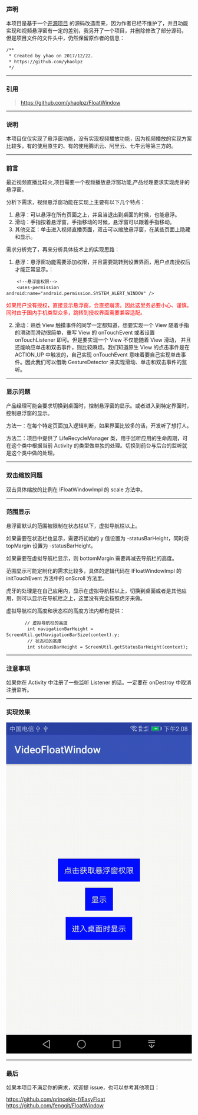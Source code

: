 ### 声明
本项目是基于一个[开源项目](https://github.com/yhaolpz/FloatWindow) 的源码改造而来，因为作者已经不维护了，并且功能实现和视频悬浮窗有一定的差别，我另开了一个项目，并删除修改了部分源码，
但是项目文件的文件头中，仍然保留原作者的信息：
```
/**
 * Created by yhao on 2017/12/22.
 * https://github.com/yhaolpz
 */
```

---
### 引用
> https://github.com/yhaolpz/FloatWindow

---
### 说明
本项目仅仅实现了悬浮窗功能，没有实现视频播放功能，因为视频播放的实现方案比较多，有的使用原生的、有的使用腾讯云、阿里云、七牛云等第三方的。




---
### 前言
最近视频直播比较火,项目需要一个视频播放悬浮窗功能,产品经理要求实现虎牙的悬浮窗。

分析下需求，视频悬浮窗功能在实现上主要有以下几个特点：

1. 悬浮：可以悬浮在所有页面之上，并且当退出到桌面的时候，也能悬浮。
2. 滑动：手指按着悬浮窗，手指移动的时候，悬浮窗可以跟着手指移动。
3. 其他交互：单击进入视频直播页面，双击可以缩放悬浮窗，在某些页面上隐藏和显示。

需求分析完了，再来分析具体技术上的实现思路：
1. 悬浮：悬浮窗功能需要添加权限，并且需要跳转到设置界面，用户点击授权后才能正常显示。：
```
    <!--悬浮窗权限-->
    <uses-permission android:name="android.permission.SYSTEM_ALERT_WINDOW" />
```
<font color=red>如果用户没有授权，直接显示悬浮窗，会直接崩溃。因此这里务必要小心、谨慎。同时由于国内手机类型众多，跳转到授权界面需要兼容适配。</font>

2. 滑动：熟悉 View 触摸事件的同学一定都知道，想要实现一个 View 随着手指的滑动而滑动很简单，重写 View 的 onTouchEvent 或者设置 onTouchListener 即可。但是要实现一个 View 不仅能随着 View 滑动，
并且还能响应单击和双击事件，则比较麻烦。我们知道原生 View 的点击事件是在 ACTION_UP 中触发的，自己实现 onTouchEvent 意味着要自己实现单击事件。因此我们可以借助 GestureDetector 来实现滑动、单击和双击事件的监听。


---
### 显示问题
产品经理可能会要求切换到桌面时，控制悬浮窗的显示。或者进入到特定界面时，控制悬浮窗的显示。

方法一：在每个特定页面加入逻辑判断，如果界面比较多的话，开发听了想打人。

方法二：项目中提供了 LifeRecycleManager 类，用于监听应用的生命周期，可在这个类中根据当前 Activity 的类型做单独的处理。切换到前台与后台的监听就是这个类中做的处理。

---
### 双击缩放问题
双击具体缩放的比例在 IFloatWindowImpl 的 scale 方法中。



---
### 范围显示
悬浮窗默认的范围被限制在状态栏以下，虚拟导航栏以上。

如果需要在状态栏也显示，需要将初始的 y 值设置为 -statusBarHeight，同时将 topMargin 设置为 -statusBarHeight。

如果需要在虚拟导航栏显示，则 bottomMargin 需要再减去导航栏的高度。 

范围显示可能定制化的需求比较多，具体的逻辑代码在 IFloatWindowImpl 的 initTouchEvent 方法中的 onScroll 方法里。

虎牙的处理是在自己应用内，显示在虚拟导航栏以上，切换到桌面或者是其他应用，则可以显示在导航栏之上，这里没有完全按照虎牙来做。

虚拟导航栏的高度和状态栏的高度方法内都有提供：
```
       // 虚拟导航栏的高度
        int navigationBarHeight = ScreenUtil.getNavigationBarSize(context).y;
        // 状态栏的高度
        int statusBarHeight = ScreenUtil.getStatusBarHeight(context);
```


---
### 注意事项
如果你在 Activity 中注册了一些监听 Listener 的话。一定要在 onDestroy 中取消注册监听。



---
### 实现效果
![](doc/demo.gif)


---
### 最后
如果本项目不满足你的需求，欢迎提 issue，也可以参考其他项目：

https://github.com/princekin-f/EasyFloat
https://github.com/fenggit/FloatWindow
